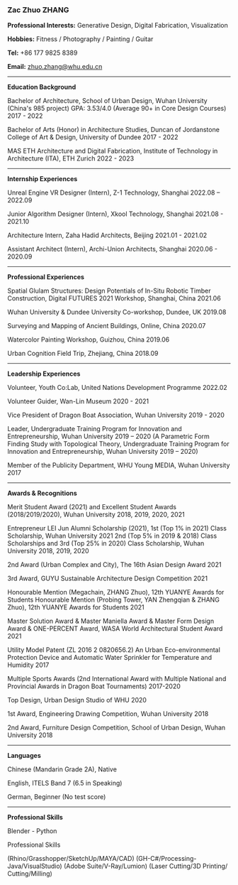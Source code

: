 ### **Zac Zhuo ZHANG**

**Professional Interests:** Generative Design, Digital Fabrication, Visualization


**Hobbies:** Fitness / Photography / Painting / Guitar

**Tel:** +86 177 9825 8389

**Email:** zhuo.zhang@whu.edu.cn

---

**Education Background**

Bachelor of Architecture, School of Urban Design, Wuhan University (China's 985 project)
GPA: 3.53/4.0 (Average 90+ in Core Design Courses)
2017 - 2022


Bachelor of Arts (Honor) in Architecture Studies, Duncan of Jordanstone College of Art & Design, University of Dundee
2017 - 2022 


MAS ETH Architecture and Digital Fabrication, Institute of Technology in Architecture (ITA),
ETH Zurich
2022 - 2023

---

**Internship Experiences**


Unreal Engine VR Designer (Intern), Z-1 Technology, Shanghai
2022.08 – 2022.09


Junior Algorithm Designer (Intern), Xkool Technology, Shanghai
2021.08 - 2021.10


Architecture Intern, Zaha Hadid Architects, Beijing
2021.01 - 2021.02


Assistant Architect (Intern), Archi-Union Architects, Shanghai
2020.06 - 2020.09

---

**Professional Experiences**


Spatial Glulam Structures: Design Potentials of In-Situ Robotic Timber Construction, Digital FUTURES 2021 Workshop, Shanghai, China
2021.06


Wuhan University & Dundee University Co-workshop, Dundee, UK
2019.08


Surveying and Mapping of Ancient Buildings, Online, China
2020.07


Watercolor Painting Workshop, Guizhou, China
2019.06


Urban Cognition Field Trip, Zhejiang, China
2018.09

---

**Leadership Experiences**

Volunteer, Youth Co:Lab, United Nations Development Programme
2022.02


Volunteer Guider, Wan-Lin Museum
2020 - 2021


Vice President of Dragon Boat Association, Wuhan University
2019 - 2020
 

Leader, Undergraduate Training Program for Innovation and Entrepreneurship, Wuhan University
2019 – 2020
(A Parametric Form Finding Study with Topological Theory, Undergraduate Training Program for Innovation and Entrepreneurship, Wuhan University 2019 – 2020)


Member of the Publicity Department, WHU Young MEDIA, Wuhan University
2017

----

**Awards & Recognitions**

Merit Student Award (2021) and Excellent Student Awards (2018/2019/2020), Wuhan University
2018, 2019, 2020, 2021


Entrepreneur LEI Jun Alumni Scholarship (2021), 1st (Top 1% in 2021) Class Scholarship, Wuhan University
2021
2nd (Top 5% in 2019 & 2018) Class Scholarships and 3rd (Top 25% in 2020) Class Scholarship, Wuhan University
2018, 2019, 2020


2nd Award (Urban Complex and City), The 16th Asian Design Award
2021


3rd Award, GUYU Sustainable Architecture Design Competition
2021


Honourable Mention (Megachain, ZHANG Zhuo), 12th YUANYE Awards for Students
Honourable Mention (Probing Tower, YAN Zhengqian & ZHANG Zhuo), 12th YUANYE Awards for Students
2021


Master Solution Award & Master Maniella Award & Master Form Design Award & ONE-PERCENT Award, WASA World Architectural Student Award
2021


Utility Model Patent (ZL 2016 2 0820656.2)
An Urban Eco-environmental Protection Device and Automatic Water Sprinkler for Temperature and Humidity
2017


Multiple Sports Awards (2nd International Award with Multiple National and Provincial Awards in Dragon Boat Tournaments)
2017-2020


Top Design, Urban Design Studio of WHU
2020


1st Award, Engineering Drawing Competition, Wuhan University
2018


2nd Award, Furniture Design Competition, School of Urban Design, Wuhan University
2018

---

**Languages**


Chinese (Mandarin Grade 2A), Native


English, ITELS Band 7 (6.5 in Speaking)

German, Beginner (No test score)

---

**Professional Skills**

Blender - Python


Professional Skills


(Rhino/Grasshopper/SketchUp/MAYA/CAD)
(GH-C#/Processing-Java/VisualStudio)
(Adobe Suite/V-Ray/Lumion)
(Laser Cutting/3D Printing/ Cutting/Milling)




